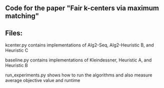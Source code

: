 ## Code for the paper "Fair k-centers via maximum matching"

## Files:

kcenter.py contains implementations of Alg2-Seq, Alg2-Heuristic B, and Heuristic C

baseline.py contains implementations of Kleindessner, Heuristic A, and Heuristic B

run_experiments.py shows how to run the algorithms and also measure average objective value and runtime
